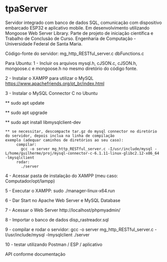 # tpaServer
Servidor integrado com banco de dados SQL, comunicação com dispositivo embarcado ESP32 e aplicativo mobile. Em desenvolvimento utilizando Mongoose Web Server Library. Parte de projeto de iniciação científica e Trabalho de Conclusão de Curso. Engenharia de Computação - Universidade Federal de Santa Maria.



Código-fonte do servidor:  mg_http_RESTful_server.c
                           dbFunctions.c

Para Ubuntu:
1 - Incluir os arquivos mysql.h, cJSON.c, cJSON.h, mongoose.c e mongoose.h no mesmo diretório do código fonte.


2 - Instalar o XAMPP para utilizar o MySQL
    https://www.apachefriends.org/pt_br/index.html


3 - Instalar o MySQL Connector C no Ubuntu


   ** sudo apt update

    
   ** sudo apt upgrade

    
  ** sudo apt install libmysqlclient-dev


    ** se necessitar, descompacte tar.gz do mysql connector no diretório do servidor, depois inclua na linha de compilação
    exemplo (adequar caminhos de diretórios ao seu caso):
         compilar:
           gcc -o server mg_http_RESTful_server.c -I/usr/include/mysql -L/home/guilherme/proj/mysql-connector-c-6.1.11-linux-glibc2.12-x86_64 -lmysqlclient
         rodar:
           ./server

4 - Acessar pasta de instalação do XAMPP (meu caso: Computador/opt/lampp)


5 - Executar o XAMPP: 
      sudo ./manager-linux-x64.run

      
6 - Dar Start no Apache Web Server e MySQL Database


7 - Acessar o Web Server http://localhost/phpmyadmin/


8 - Importar o banco de dados disp_rastreador.sql


9 - compilar e rodar o servidor:
    gcc -o server mg_http_RESTful_server.c -I/usr/include/mysql -lmysqlclient
    ./server


10 - testar utilizando Postman / ESP / aplicativo

API conforme documentação

